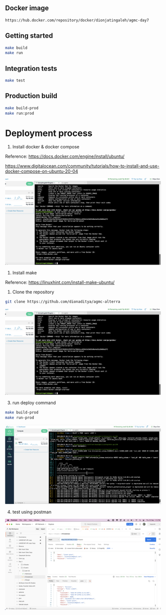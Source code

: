 ## Docker image

```bash
https://hub.docker.com/repository/docker/dionjatingaleh/agmc-day7
```

## Getting started

```bash
make build
make run
```

## Integration tests

```bash
make test
```

## Production build

```bash
make build-prod
make run:prod
```


# Deployment process

1. Install docker & docker compose

Reference:
https://docs.docker.com/engine/install/ubuntu/

https://www.digitalocean.com/community/tutorials/how-to-install-and-use-docker-compose-on-ubuntu-20-04

![Screenshot](images/docker-installed.png)

1. Install make

Reference: 
https://linuxhint.com/install-make-ubuntu/

1. Clone the repository


```bash
git clone https://github.com/dionaditya/agmc-alterra
```

![Screenshot](images/docker-installed.png)

3. run deploy command

```bash
make build-prod
make run-prod
```


![Screenshot](images/app-running.png)

4. test using postman

![Screenshot](images/postman.png)
